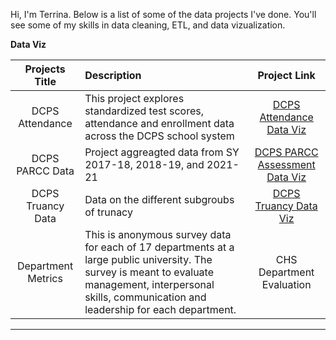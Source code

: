 Hi, I'm Terrina. Below is a list of some of the data projects I've done. You'll see some of my skills in data cleaning, ETL, and data vizualization.


**Data Viz**

|Projects Title| Description | Project Link
| :---:       |    :----  |          :---: |
| DCPS Attendance | This  project explores standardized test scores, attendance and enrollment data across the DCPS school system | [DCPS Attendance Data Viz](https://public.tableau.com/views/DCPS2021-22Enrollment/DCPSSY2021-22EnrollmentData?:language=en-US&:display_count=n&:origin=viz_share_link)  |
| DCPS PARCC Data | Project aggreagted data from SY 2017-18, 2018-19, and 2021-21 | [DCPS PARCC Assessment Data Viz](https://public.tableau.com/views/PARCCdata/Dashboard1?:language=en-US&:display_count=n&:origin=viz_share_link) |
|DCPS Truancy Data | Data on the different subgroubs of trunacy | [DCPS Truancy Data Viz](https://public.tableau.com/views/PARCCassessment/Dashboard1?:language=en-US&:display_count=n&:origin=viz_share_link)
| Department Metrics| This is anonymous survey data for each of 17 departments at a large public university. The survey is meant to evaluate management, interpersonal skills, communication and leadership for each department.         | CHS Department Evaluation      |


---








